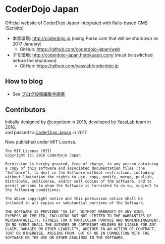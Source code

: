 # CoderDojo Japan

Official website of CoderDojo Japan integrated with Rails-based CMS (Scrivito)

- 本番環境: http://coderdojo.jp (using Parse.com that will be shutdown on 2017 January)
  - GitHub: https://github.com/coderdojo-japan/web
- デモ環境: http://coderdojo-japan.herokuapp.com/ (must be switched before the shutdown)
  - GitHub: https://github.com/yasslab/coderdojo.jp

## How to blog

- See [ブログ投稿編集手順書](https://docs.google.com/document/d/1Va1tImybdArVHAoLgqv035OXeUd0P8MB98hCiUyG5z4/edit)

## Contributors

Initially designed by [@cognitom](https://github.com/cognitom) in 2015, developed by [YassLab](http://yasslab.jp/) team in 2016,  
and passed to [CoderDojo Japan](http://coderdojo.jp/) in 2017.  

Now published under MIT License.

```
The MIT License (MIT)
Copyright (c) 2016 CoderDojo Japan

Permission is hereby granted, free of charge, to any person obtaining a copy of this software and associated documentation files (the "Software"), to deal in the Software without restriction, including without limitation the rights to use, copy, modify, merge, publish, distribute, sublicense, and/or sell copies of the Software, and to permit persons to whom the Software is furnished to do so, subject to the following conditions:

The above copyright notice and this permission notice shall be included in all copies or substantial portions of the Software.

THE SOFTWARE IS PROVIDED "AS IS", WITHOUT WARRANTY OF ANY KIND, EXPRESS OR IMPLIED, INCLUDING BUT NOT LIMITED TO THE WARRANTIES OF MERCHANTABILITY, FITNESS FOR A PARTICULAR PURPOSE AND NONINFRINGEMENT. IN NO EVENT SHALL THE AUTHORS OR COPYRIGHT HOLDERS BE LIABLE FOR ANY CLAIM, DAMAGES OR OTHER LIABILITY, WHETHER IN AN ACTION OF CONTRACT, TORT OR OTHERWISE, ARISING FROM, OUT OF OR IN CONNECTION WITH THE SOFTWARE OR THE USE OR OTHER DEALINGS IN THE SOFTWARE.
```
